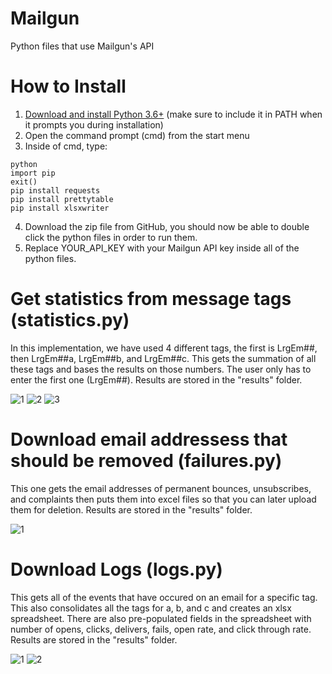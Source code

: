 # Mailgun
Python files that use Mailgun's API

# How to Install
1. [Download and install Python 3.6+](http://python.org/downloads) (make sure to include it in PATH when it prompts you during installation)
2. Open the command prompt (cmd) from the start menu
3. Inside of cmd, type:
```
python
import pip
exit()
pip install requests
pip install prettytable
pip install xlsxwriter
```
4. Download the zip file from GitHub, you should now be able to double click the python files in order to run them.
5. Replace YOUR_API_KEY with your Mailgun API key inside all of the python files.

# Get statistics from message tags (statistics.py)
In this implementation, we have used 4 different tags, the first is LrgEm##, then LrgEm##a, LrgEm##b, and LrgEm##c. This gets the summation of all these tags and bases the results on those numbers. The user only has to enter the first one (LrgEm##). Results are stored in the "results" folder.

![1](https://ianannasetech.files.wordpress.com/2017/11/screen-shot-2017-11-11-at-2-43-12-pm.png)
![2](https://ianannasetech.files.wordpress.com/2017/11/screen-shot-2017-11-11-at-2-43-32-pm.png)
![3](https://ianannasetech.files.wordpress.com/2017/11/screen-shot-2017-11-11-at-2-43-40-pm.png)

# Download email addressess that should be removed (failures.py)
This one gets the email addresses of permanent bounces, unsubscribes, and complaints then puts them into excel files so that you can later upload them for deletion. Results are stored in the "results" folder.

![1](https://ianannasetech.files.wordpress.com/2017/11/screen-shot-2017-11-10-at-7-08-36-pm.png)

# Download Logs (logs.py)
This gets all of the events that have occured on an email for a specific tag. This also consolidates all the tags for a, b, and c and creates an xlsx spreadsheet. There are also pre-populated fields in the spreadsheet with number of opens, clicks, delivers, fails, open rate, and click through rate. Results are stored in the "results" folder.

![1](https://ianannasetech.files.wordpress.com/2017/11/screen-shot-2017-11-11-at-12-49-12-am.png)
![2](https://ianannasetech.files.wordpress.com/2017/11/screen-shot-2017-11-11-at-1-21-56-am.png)
